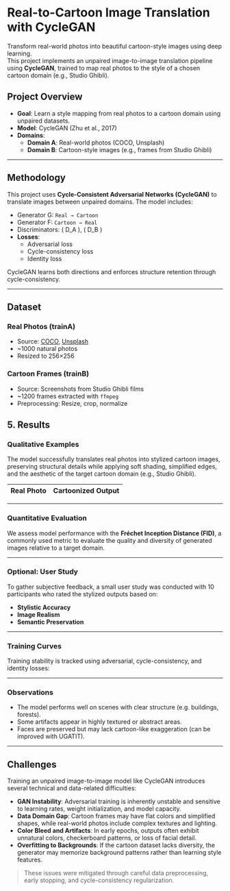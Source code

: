 # Real-to-Cartoon Image Translation with CycleGAN

Transform real-world photos into beautiful cartoon-style images using deep learning.  
This project implements an unpaired image-to-image translation pipeline using **CycleGAN**, trained to map real photos to the style of a chosen cartoon domain (e.g., Studio Ghibli).

##  Project Overview

- **Goal**: Learn a style mapping from real photos to a cartoon domain using unpaired datasets.
- **Model**: CycleGAN (Zhu et al., 2017)
- **Domains**:
  - **Domain A**: Real-world photos (COCO, Unsplash)
  - **Domain B**: Cartoon-style images (e.g., frames from Studio Ghibli)


---

##  Methodology

This project uses **Cycle-Consistent Adversarial Networks (CycleGAN)** to translate images between unpaired domains. The model includes:

- Generator G: `Real → Cartoon`
- Generator F: `Cartoon → Real`
- Discriminators: \( D_A \), \( D_B \)
- **Losses**:
  - Adversarial loss
  - Cycle-consistency loss
  - Identity loss

CycleGAN learns both directions and enforces structure retention through cycle-consistency.

---

## Dataset

###  Real Photos (trainA)
- Source: [COCO](https://cocodataset.org), [Unsplash](https://unsplash.com)
- ~1000 natural photos
- Resized to 256×256

### Cartoon Frames (trainB)
- Source: Screenshots from Studio Ghibli films
- ~1200 frames extracted with `ffmpeg`
- Preprocessing: Resize, crop, normalize


## 5. Results

### Qualitative Examples

The model successfully translates real photos into stylized cartoon images, preserving structural details while applying soft shading, simplified edges, and the aesthetic of the target cartoon domain (e.g., Studio Ghibli).

| Real Photo | Cartoonized Output |
|------------|--------------------|

---

### Quantitative Evaluation

We assess model performance with the **Fréchet Inception Distance (FID)**, a commonly used metric to evaluate the quality and diversity of generated images relative to a target domain.


---

### Optional: User Study

To gather subjective feedback, a small user study was conducted with 10 participants who rated the stylized outputs based on:
- **Stylistic Accuracy**
- **Image Realism**
- **Semantic Preservation**

---

### Training Curves

Training stability is tracked using adversarial, cycle-consistency, and identity losses:



---

### Observations

- The model performs well on scenes with clear structure (e.g. buildings, forests).
- Some artifacts appear in highly textured or abstract areas.
- Faces are preserved but may lack cartoon-like exaggeration (can be improved with UGATIT).

---

##  Challenges

Training an unpaired image-to-image model like CycleGAN introduces several technical and data-related difficulties:

- **GAN Instability**: Adversarial training is inherently unstable and sensitive to learning rates, weight initialization, and model capacity.
- **Data Domain Gap**: Cartoon frames may have flat colors and simplified shapes, while real-world photos include complex textures and lighting.
- **Color Bleed and Artifacts**: In early epochs, outputs often exhibit unnatural colors, checkerboard patterns, or loss of facial detail.
- **Overfitting to Backgrounds**: If the cartoon dataset lacks diversity, the generator may memorize background patterns rather than learning style features.

> These issues were mitigated through careful data preprocessing, early stopping, and cycle-consistency regularization.



